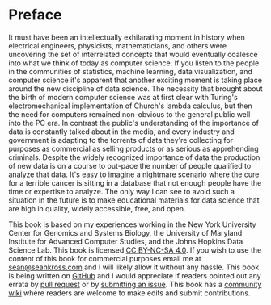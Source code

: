 # Preface

It must have been an intellectually exhilarating moment in history when 
electrical engineers, physicists, mathematicians, and others were uncovering the
set of interrelated concepts that would eventually coalesce into what we think 
of today as computer science. If you listen to the people in the 
communities of statistics, machine learning, data visualization, and computer 
science it's apparent that another exciting moment is taking place around the
new discipline of data science. The necessity that brought about the birth of 
modern computer science was at first clear with Turing's electromechanical
implementation of Church's lambda calculus, but then the need for computers
remained non-obvious to the general public well into the PC era. In contrast
the public's understanding of the importance of data is constantly talked about
in the media, and every industry and government is adapting to the torrents of
data they're collecting for purposes as commercial as selling products or as
serious as apprehending criminals. Despite the widely recognized importance of
data the production of new data is on a course to out-pace the number of people
qualified to analyze that data. It's easy to imagine a nightmare scenario where
the cure for a terrible cancer is sitting in a database that not enough people 
have the time or expertise to analyze. The only way I can see to avoid such a 
situation in the future is to make educational materials for data science that
are high in quality, widely accessible, free, and open.

This book is based on my experiences working in the New York University Center
for Genomics and Systems Biology, the University of Maryland Institute for 
Advanced Computer Studies, and the Johns Hopkins Data Science Lab. This book is
licensed [CC BY-NC-SA 4.0](http://creativecommons.org/licenses/by-nc-sa/4.0/).
If you wish to use the content of this book for commercial purposes email me at
sean@seankross.com and I will likely allow it without any hassle. This book is
being written on [GitHub](https://github.com/seankross/book) and I would
appreciate if readers pointed out any errata by
[pull request](https://github.com/seankross/book/compare) or by 
[submitting an issue](https://github.com/seankross/book/issues/new). This book
has a [community wiki](https://github.com/seankross/book/wiki) where readers
are welcome to make edits and submit contributions.
